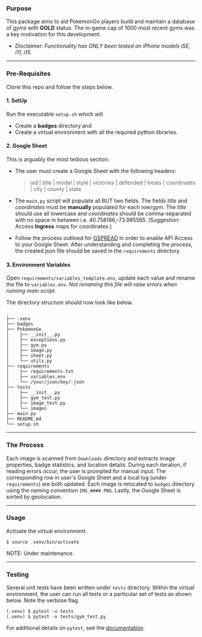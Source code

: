 ### Purpose

This package aims to aid PokemonGo players build and maintain a database of gyms with **GOLD** status. The in-game cap of 1000 most recent gyms was a key motivation for this development.

- *Disclaimer: Functionality has ONLY been tested on iPhone models iSE, i11, i15.*

***

### Pre-Requisites
Clone this repo and follow the steps below.

#### 1. SetUp
Run the executable `setup.sh` which will
* Create a **badges** directory and
* Create a virtual environment with all the required python libraries.

#### 2. Google Sheet
This is arguably the most tedious section.
* The user must create a Google Sheet with the following headers:
    
    > uid | title | model | style | victories | defended | treats | coordinates | city | county | state

* The `main.py` script will populate all BUT two fields. The fields *title* and *coordinates* must be **manually** populated for each row/gym. The *title* should use all lowercase and *coordinates* should be comma-separated with no space in between i.e. 40.758186,-73.985585. (Suggestion: Access **Ingress** maps for coordinates.)

* Follow the process outlined for [GSPREAD](https://docs.gspread.org/en/latest/oauth2.html) in order to enable API Access to your Google Sheet. After understanding and completing the process, the created json file should be saved in the `requirements` directory.

#### 3. Environment Variables
Open `requirements/variables_template.env`, update each value and rename the file to `variables.env`. *Not renaming this file will raise errors when running main script.*<br>

The directory structure should now look like below.
```
.
├── .venv
├── badges
├── PokemonGo
│    ├── __init__.py
│    ├── exceptions.py
│    ├── gym.py
│    ├── image.py
│    ├── sheet.py
│    └── utils.py
├── requirements
│    ├── requirements.txt
│    ├── variables.env
│    └── /your/json/key/.json
├── tests
│    ├── __init__.py
│    ├── gym_test.py
│    ├── image_test.py
│    └── images
├── main.py
├── README.md
└── setup.sh
```

***

### The Process

Each image is scanned from `Downloads` directory and extracts image properties, badge statistics, and location details. During each iteration, if reading errors occur, the user is prompted for manual input. The corresponding row in user's Google Sheet and a local log (under `requirements`) are both updated. Each image is relocated to `badges` directory using the naming convention `IMG_####.PNG`. Lastly, the Google Sheet is sorted by geolocation.

***

### Usage

Activate the virtual environment.
```
$ source .venv/bin/activate
```
NOTE: Under maintenance.

***

### Testing

Several unit tests have been written under `tests` directory. Within the virtual environment, the user can run all tests or a particular set of tests as shown below. Note the verbose flag.

```
(.venv) $ pytest -v tests
(.venv) $ pytest -v tests/gym_test.py
```

For additional details on `pytest`, see the [documentation](https://docs.pytest.org/en/8.2.x/).